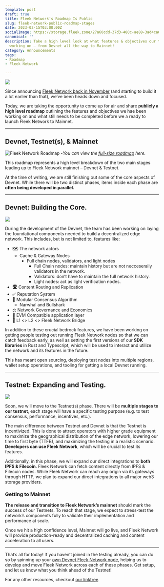 ```yaml
---
template: post
draft: true
title: Fleek Network’s Roadmap Is Public
slug: fleek-network-public-roadmap-stages
date: 2023-02-15T03:00:00Z
socialImage: https://storage.fleek.zone/27a60cdd-37d3-480c-ae88-3ad4ca886b13-bucket/imgs/end-to-end.png
canonical: ''
description: Take a high level look at what features & objectives our team has been
  working on – from Devnet all the way to Mainnet!
category: Announcements
tags:
- Roadmap
- Fleek Network

---
```

![](https://storage.fleek.zone/27a60cdd-37d3-480c-ae88-3ad4ca886b13-bucket/imgs/end-to-end.png)

Since announcing [Fleek Network back in November](https://blog.fleek.co/posts/introducing-fleek-network-and-fleek-xyz) (and starting to build it a lot earlier than that), we’ve been heads down and focused.

Today, we are taking the opportunity to come up for air and share **publicly a high level roadmap** outlining the features and objectives we hae been working on and what still needs to be completed before we a ready to launch Fleek Network to Mainnet.

***

## Devnet, Testnet(s), & Mainnet

![Fleek Network Roadmap - ](https://storage.fleek.zone/27a60cdd-37d3-480c-ae88-3ad4ca886b13-bucket/imgs/roadmap-fn-feb.png)_You can view the_ [_full-size roadmap_](https://storage.fleek.zone/27a60cdd-37d3-480c-ae88-3ad4ca886b13-bucket/imgs/roadmap-fn-feb.png) _here._

This roadmap represents a high level breakdown of the two main stages leading up to Fleek Network mainnet – Devnet & Testnet.

At the time of writing, we are still finishing out some of the core aspects of Devnet. While there will be two distinct phases, items inside each phase are **often being developed in parallel.**

***

## Devnet: Building the Core.

![](https://storage.fleek.zone/27a60cdd-37d3-480c-ae88-3ad4ca886b13-bucket/imgs/devnet.png)

During the development of the Devnet, the team has been working on laying the foundational components needed to build a decentralized edge network. This includes, but is not limited to, features like:

* 🗺️ The network actors
  * Cache & Gateway Nodes
    * Full chain nodes, validators, and light nodes
      * Full Chain nodes: maintain history but are not necceseraily validators in the network.
      * Validators: don’t have to maintain the full network history.
      * Light nodes: act as light verification nodes.
* **🛣️** Content Routing and Replication
* ✅ Reputation System
* 🤝 Modular Consensus Algorithm
  * Narwhal and Bullshark
* ⚖️ Network Governance and Economics
* 🔗 EVM Compatible application layer
* 🌉 L1 <> L2 <> Fleek Network Bridge

In addition to these crucial bedrock features, we have been working on getting people testing out running Fleek Network nodes so that we can catch feedback early, as well as setting the first versions of our **SDK libraries** in Rust and Typescript, which will be used to interact and utilize the network and its features in the future.

This has meant open sourcing, deploying test nodes into multiple regions, wallet setup operations, and tooling for getting a local Devnet running.

***

## Testnet: Expanding and Testing.

![](https://storage.fleek.zone/27a60cdd-37d3-480c-ae88-3ad4ca886b13-bucket/imgs/testnet.png)

Soon, we will move to the Testnet(s) phase. There will be **multiple stages to our testnet**, each stage will have a specific testing purpose (e.g. to test consensus, performance, incentives, etc.).

The main difference between Testnet and Devnet is that the Testnet is incentivized. This is done to attract operators with higher grade equipment to maximize the geographical distribution of the edge network, lowering our time to first byte (TTFB), and maximizing the testing in a realistic scenario. **Developers can use Fleek Network**, which will be crucial to test its features.

Additionally, in this phase, we will expand our direct integrations to **both IPFS & Filecoin**. Fleek Network can fetch content directly from IPFS & Filecoin nodes. While Fleek Network can reach any origin via its gateways through HTTP, we plan to expand our direct integrations to all major web3 storage providers.

### Getting to Mainnet

**The release and transition to Fleek Network’s mainnet** should mark the success of our Testnets. To reach that stage, we expect to stress-test the network’s components fully to validate their implementation and performance at scale.

Once we hit a high confidence level, Mainnet will go live, and Fleek Network will provide production-ready and decentralized caching and content acceleration to all users.

***

That’s all for today! If you haven’t joined in the testing already, you can do so by spinning up your [own Devnet Fleek Network node](https://docs.fleek.network/guides/Network%20nodes/fleek-network-getting-started-guide), helping us to develop and move Fleek Network across each of these phases. Get setup, and let us know what you think ahead of the Testnet!

For any other resources, checkout [our linktree](https://linktr.ee/fleek).